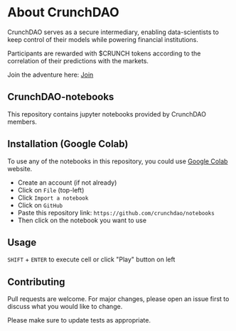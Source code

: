 # About CrunchDAO

CrunchDAO serves as a secure intermediary, enabling data-scientists to keep control of their models while powering financial institutions.

Participants are rewarded with $CRUNCH tokens according to the correlation of their predictions with the markets.

Join the adventure here: [Join](https://account.crunchdao.com/auth/register)

## CrunchDAO-notebooks

This repository contains jupyter notebooks provided by CrunchDAO members.

## Installation (Google Colab)

To use any of the notebooks in this repository, you could use [Google Colab](https://colab.research.google.com/) website.

- Create an account (if not already)
- Click on `File` (top-left)
- Click `Import a notebook`
- Click on `GitHub`
- Paste this repository link: `https://github.com/crunchdao/notebooks`
- Then click on the notebook you want to use

## Usage

`SHIFT` + `ENTER` to execute cell or click "Play" button on left

## Contributing

Pull requests are welcome. For major changes, please open an issue first to discuss what you would like to change.

Please make sure to update tests as appropriate.
